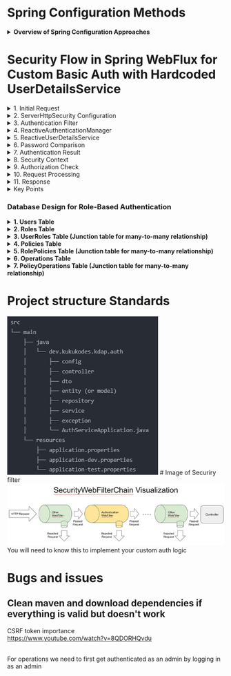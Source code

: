 # Spring Configuration Methods

<details>
<summary><strong>Overview of Spring Configuration Approaches</strong></summary>

Spring Framework offers various ways to configure your application. Each method has its own use cases and benefits. Expand each section below to learn more about different configuration approaches.

<details>
<summary>1. Configuration via Java Beans</summary>

- Define configuration using Java classes annotated with `@Configuration` and `@Bean`.
- Allows you to create and configure beans programmatically within your application context.
- Provides type-safety and allows for more complex bean creation logic.
</details>

<details>
<summary>2. Configuration via Properties Files</summary>

- Specify configuration settings in external properties files (e.g., `application.properties` or `application.yml`).
- Define application-specific settings that can be injected into Spring beans.
- Easily manageable and environment-specific configurations.
</details>

<details>
<summary>3. Profile-Based Configuration</summary>

- Use profiles to provide different configurations for different environments.
- Define beans or configuration settings specific to a profile using annotations like `@Profile` or profile-specific property files (e.g., `application-dev.properties`).
- Allows for easy switching between development, testing, and production configurations.
</details>

<details>
<summary>4. Configuration through Environment Variables</summary>

- Configure Spring applications using environment variables.
- Environment variables can override properties defined in `application.properties` or `application.yml`.
- Useful for cloud deployments and keeping sensitive information out of source control.
</details>

<details>
<summary>5. Conditional Configuration</summary>

- Use annotations like `@ConditionalOnProperty`, `@ConditionalOnClass`, or `@ConditionalOnBean` to conditionally include or exclude configuration based on certain conditions.
- Enables creating flexible and adaptive configurations.
</details>

<details>
<summary>6. Dynamic Configuration</summary>

- Use the `ConfigurableApplicationContext` interface to register and unregister beans dynamically.
- Useful for changing configuration at runtime.
- Allows for more flexible and adaptable applications.
</details>

<details>
<summary>7. Multiple Configuration Sources</summary>

- Combine multiple configuration sources, such as properties files and Java-based configuration.
- Spring will merge these configurations based on their precedence.
- Provides flexibility in organizing and managing configurations.
</details>

<details>
<summary>8. Configuration via Spring Boot Starter Dependencies</summary>

- Use starter dependencies that come with predefined configurations and settings.
- Simplifies the setup of common scenarios and reduces the need for manual configuration.
- Enables rapid application development with sensible defaults.
</details>

</details>



# Security Flow in Spring WebFlux for Custom Basic Auth with Hardcoded UserDetailsService
<details>
<summary>1. Initial Request</summary>

The client sends a request to a secured endpoint with Basic Auth credentials (username and password) in the Authorization header.
</details>

<details>
<summary>2. ServerHttpSecurity Configuration</summary>

Your custom `SecurityWebFilterChain` bean, configured in the `SecurityConfig` class, intercepts the request:

```java
@Bean
public SecurityWebFilterChain securityWebFilterChain(ServerHttpSecurity http) {
    return http
        .authorizeExchange(exchanges -> exchanges
            .pathMatchers("/public/**").permitAll()
            .anyExchange().authenticated()
        )
        .httpBasic(withDefaults())
        .authenticationManager(reactiveAuthenticationManager())
        .build();
}
```
</details>

<details>
<summary>3. Authentication Filter</summary>

The `AuthenticationWebFilter` (part of the filter chain) extracts the Basic Auth credentials from the request header.
</details>

<details>
<summary>4. ReactiveAuthenticationManager</summary>

The filter passes the credentials to your custom `ReactiveAuthenticationManager`:

```java
@Bean
public ReactiveAuthenticationManager reactiveAuthenticationManager() {
    return authentication -> {
        String username = authentication.getName();
        String password = authentication.getCredentials().toString();
        
        return userDetailsService().findByUsername(username)
            .filter(userDetails -> passwordEncoder().matches(password, userDetails.getPassword()))
            .switchIfEmpty(Mono.error(new BadCredentialsException("Invalid credentials")))
            .map(userDetails -> new UsernamePasswordAuthenticationToken(
                userDetails, password, userDetails.getAuthorities()));
    };
}
```
</details>

<details>
<summary>5. ReactiveUserDetailsService</summary>

The `ReactiveAuthenticationManager` calls the `findByUsername` method of your hardcoded `ReactiveUserDetailsService`:

```java
@Bean
public ReactiveUserDetailsService userDetailsService() {
    UserDetails user = User.withUsername("user")
        .password(passwordEncoder().encode("password"))
        .roles("USER")
        .build();

    return new MapReactiveUserDetailsService(user);
}
```
</details>

<details>
<summary>6. Password Comparison</summary>

The `ReactiveAuthenticationManager` uses the `PasswordEncoder` to compare the provided password with the stored (encoded) password:

```java
@Bean
public PasswordEncoder passwordEncoder() {
    return new BCryptPasswordEncoder();
}
```
</details>

<details>
<summary>7. Authentication Result</summary>

- If the credentials are valid, a new `UsernamePasswordAuthenticationToken` is created with the user details and authorities.
- If invalid, a `BadCredentialsException` is thrown.
</details>

<details>
<summary>8. Security Context</summary>

If authentication is successful, the `SecurityContextHolder` is updated with the authenticated `Authentication` object.
</details>

<details>
<summary>9. Authorization Check</summary>

Spring Security checks if the authenticated user has the necessary authorities to access the requested resource.
</details>

<details>
<summary>10. Request Processing</summary>

- If authorized, the request proceeds to the intended endpoint.
- If not authorized, a 403 Forbidden response is sent.
</details>

<details>
<summary>11. Response</summary>

The response is sent back to the client, either with the requested resource or an error status.
</details>

<details>
<summary>Key Points</summary>

1. **Basic Auth**: Credentials are sent in the Authorization header of each request.
2. **Hardcoded UserDetailsService**: Using `MapReactiveUserDetailsService` with a single hardcoded user.
3. **Reactive Paradigm**: Every step returns a `Mono` or `Flux`, maintaining the non-blocking nature of WebFlux.
4. **Custom Authentication Logic**: `ReactiveAuthenticationManager` orchestrates the process of validating credentials.
5. **Password Encoding**: Always use a `PasswordEncoder` (BCrypt in this example) for secure password storage and comparison.
6. **Error Handling**: Basic error handling is included, but more comprehensive handling is recommended for production.
7. **Authorization**: Spring Security handles authorization based on user authorities and configured access rules.
8. **Stateless Nature**: Each request is authenticated independently, typical for RESTful APIs.
</details>

### Database Design for Role-Based Authentication

<details>
  <summary><strong>1. Users Table</strong></summary>

- UserID (Primary Key)
- Username
- Email
- PasswordHash
- UserDescription
- CreatedAt
- UpdatedAt
- LastLoginAt
- AccountStatus (e.g., active, suspended)
- EmailVerified (boolean)

</details>

<details>
  <summary><strong>2. Roles Table</strong></summary>

- RoleID (Primary Key)
- RoleName
- RoleDescription
- CreatedAt
- UpdatedAt

</details>

<details>
  <summary><strong>3. UserRoles Table (Junction table for many-to-many relationship)</strong></summary>

- UserRoleID (Primary Key)
- UserID (Foreign Key to Users)
- RoleID (Foreign Key to Roles)

</details>

<details>
  <summary><strong>4. Policies Table</strong></summary>

- PolicyID (Primary Key)
- PolicyName
- PolicyDescription
- CreatedAt
- UpdatedAt

</details>

<details>
  <summary><strong>5. RolePolicies Table (Junction table for many-to-many relationship)</strong></summary>

- RolePolicyID (Primary Key)
- RoleID (Foreign Key to Roles)
- PolicyID (Foreign Key to Policies)

</details>

<details>
  <summary><strong>6. Operations Table</strong></summary>

- OperationID (Primary Key)
- OperationName
- OperationDescription
- CreatedAt
- UpdatedAt

</details>

<details>
  <summary><strong>7. PolicyOperations Table (Junction table for many-to-many relationship)</strong></summary>

- PolicyOperationID (Primary Key)
- PolicyID (Foreign Key to Policies)
- OperationID (Foreign Key to Operations)

</details>


# Project structure Standards
<img src="./asset/projectStructure.png">
# Image of Securiry filter
<img src="./asset/securityWebFilterChain.png">
You will need to know this to implement your custom auth logic

# Bugs and issues
## Clean maven and download dependencies if everything is valid but doesn't work

CSRF token importance   
https://www.youtube.com/watch?v=8QDORHQvdu

<br>
For operations we need to first get authenticated as an admin by logging in as an admin
